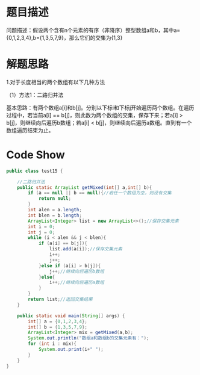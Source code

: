 # 题目描述

问题描述：假设两个含有n个元素的有序（非降序）整型数组a和b，其中a={0,1,2,3,4},b={1,3,5,7,9}，那么它们的交集为{1,3}

# 解题思路

1.对于长度相当的两个数组有以下几种方法

（1）方法1：二路归并法

基本思路：有两个数组a[i]和b[j]。分别以下标i和下标j开始遍历两个数组。在遍历过程中，若当前a[i] == b[j]，则此数为两个数组的交集，保存下来；若a[i] > b[j]，则继续向后遍历b数组；若a[i] < b[j]，则继续向后遍历a数组。直到有一个数组遍历结束为止。

# Code Show

```java
public class test15 {

    //二路归并法
    public static ArrayList getMixed(int[] a,int[] b){
        if (a == null || b == null){//若任一个数组为空，则没有交集
            return null;
        }
        int alen = a.length;
        int blen = b.length;
        ArrayList<Integer> list = new ArrayList<>();//保存交集元素
        int i = 0;
        int j = 0;
        while (i < alen && j < blen){
            if (a[i] == b[j]){
                list.add(a[i]);//保存交集元素
                i++;
                j++;
            }else if (a[i] > b[j]){
                j++;//继续向后遍历b数组
            }else{
                i++;//继续向后遍历a数组
            }
        }
        return list;//返回交集结果
    }

    public static void main(String[] args) {
        int[] a = {0,1,2,3,4};
        int[] b = {1,3,5,7,9};
        ArrayList<Integer> mix = getMixed(a,b);
        System.out.println("数组a和数组b的交集元素有：");
        for (int i : mix){
            System.out.print(i+" ");
        }
    }
}
```

